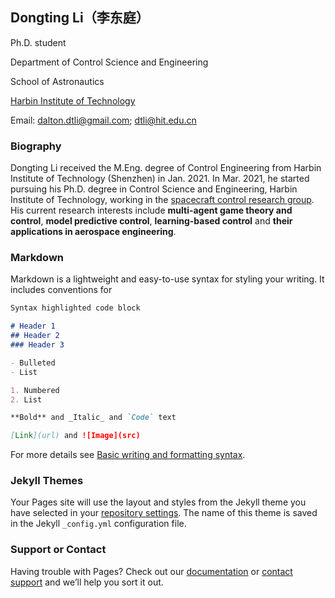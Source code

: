 ## Dongting Li（李东庭）

Ph.D. student

Department of Control Science and Engineering

School of Astronautics

[Harbin Institute of Technology](http://en.hit.edu.cn/)

Email: dalton.dtli@gmail.com; dtli@hit.edu.cn

### Biography

Dongting Li received the M.Eng. degree of Control Engineering from Harbin Institute of Technology (Shenzhen) in Jan. 2021. In Mar. 2021, he started pursuing his Ph.D. degree in Control Science and Engineering, Harbin Institute of Technology, working in the [spacecraft control research group](http://homepage.hit.edu.cn/maguangfu). His current research interests include **multi-agent game theory and control**, **model predictive control**, **learning-based control** and **their applications in aerospace engineering**.


### Markdown

Markdown is a lightweight and easy-to-use syntax for styling your writing. It includes conventions for

```markdown
Syntax highlighted code block

# Header 1
## Header 2
### Header 3

- Bulleted
- List

1. Numbered
2. List

**Bold** and _Italic_ and `Code` text

[Link](url) and ![Image](src)
```

For more details see [Basic writing and formatting syntax](https://docs.github.com/en/github/writing-on-github/getting-started-with-writing-and-formatting-on-github/basic-writing-and-formatting-syntax).

### Jekyll Themes

Your Pages site will use the layout and styles from the Jekyll theme you have selected in your [repository settings](https://github.com/dtli94/dongtingli.github.io/settings/pages). The name of this theme is saved in the Jekyll `_config.yml` configuration file.

### Support or Contact

Having trouble with Pages? Check out our [documentation](https://docs.github.com/categories/github-pages-basics/) or [contact support](https://support.github.com/contact) and we’ll help you sort it out.

